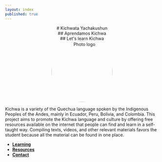 ```yaml
---
layout: index
published: true
---
```

<center># Kichwata Yachakushun</center>
<center>## Aprendamos Kichwa</center>
<center>## Let's learn Kichwa</center>

<div style="text-align:center;">
  <img src="/images/Photo_logo.png" alt="Photo logo" style="border-radius:50%; width: 200px;">
</div>


Kichwa is a variety of the Quechua language spoken by the Indigenous Peoples of the Andes, mainly in Ecuador, Peru, Bolivia, and Colombia. This project aims to promote the Kichwa language and culture by offering free resources available on the internet that people can find and learn in a self-taught way. Compiling texts, videos, and other relevant materials favors the student because all the material can be found in one place.
* **[Learning](modules/learning/_posts/2023-04-29-info.md)**
* **[Resources](modules/resources/_posts/2023-04-29-info.md)**
* **[Contact](modules/contact/_posts/2023-04-29-info.md)**



   
